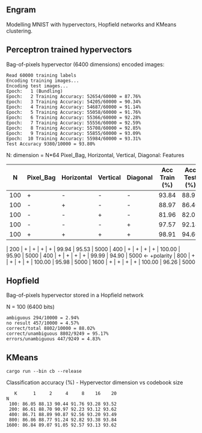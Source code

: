 ## Engram

Modelling MNIST with hypervectors, Hopfield networks and KMeans clustering.

## Perceptron trained hypervectors

Bag-of-pixels hypervector (6400 dimensions) encoded images:

```text
Read 60000 training labels
Encoding training images...
Encoding test images...
Epoch:   1 (Bundling)
Epoch:   2 Training Accuracy: 52654/60000 = 87.76%
Epoch:   3 Training Accuracy: 54205/60000 = 90.34%
Epoch:   4 Training Accuracy: 54687/60000 = 91.14%
Epoch:   5 Training Accuracy: 55058/60000 = 91.76%
Epoch:   6 Training Accuracy: 55366/60000 = 92.28%
Epoch:   7 Training Accuracy: 55556/60000 = 92.59%
Epoch:   8 Training Accuracy: 55708/60000 = 92.85%
Epoch:   9 Training Accuracy: 55855/60000 = 93.09%
Epoch:  10 Training Accuracy: 55984/60000 = 93.31%
Test Accuracy 9380/10000 = 93.80%
```

N: dimension = N*64
Pixel_Bag, Horizontal, Vertical, Diagonal: Features 
          
|  N   |  Pixel_Bag | Horizontal | Vertical | Diagonal | Acc Train (%) | Acc Test (%) | Epochs      |
|------|------------|------------|----------|----------|---------------|--------------|-------------|
|  100 |    +       |  -         |  -       | -        |  93.84        | 88.97        |   5000
|  100 |    -       |  +         |  -       | -        |  88.97        | 86.40        |   5000
|  100 |    -       |  -         |  +       | -        |  81.96        | 82.05        |   5000
|  100 |    -       |  -         |  -       | +        |  97.57        | 92.14        |   5000
|  100 |    +       |  +         |  +       | +        |  98.91        | 94.60        |   5000

|  200 |    +       |  +         |  +       | +        |  99.94        | 95.53        |   5000
|  400 |    +       |  +         |  +       | +        | 100.00        | 95.90        |   5000
|  400 |    +       |  +         |  +       | +        |  99.99        | 94.90        |   5000  <- +polarity
|  800 |    +       |  +         |  +       | +        | 100.00        | 95.98        |   5000
| 1600 |    +       |  +         |  +       | +        | 100.00        | 96.26        |   5000



## Hopfield 

Bag-of-pixels hypervector stored in a Hopfield network 

N = 100 (6400 bits)
```text
ambiguous 294/10000 = 2.94%
no result 457/10000 = 4.57%
correct/total 8802/10000 = 88.02%
correct/unambiguous 8802/9249 = 95.17%
errors/unambiguous 447/9249 = 4.83%
```

## KMeans 

```text
cargo run --bin cb --release
```

Classification accuracy (%) - Hypervector dimension vs codebook size
```
   K      1     2     4     8    16    20
N
 100: 86.05 88.13 90.44 91.76 93.28 93.52
 200: 86.61 88.70 90.97 92.23 93.12 93.62
 400: 86.71 88.89 90.87 92.56 93.20 93.49
 800: 86.86 88.77 91.24 92.82 93.38 93.84
1600: 86.84 89.07 91.05 92.57 93.13 93.62
```
